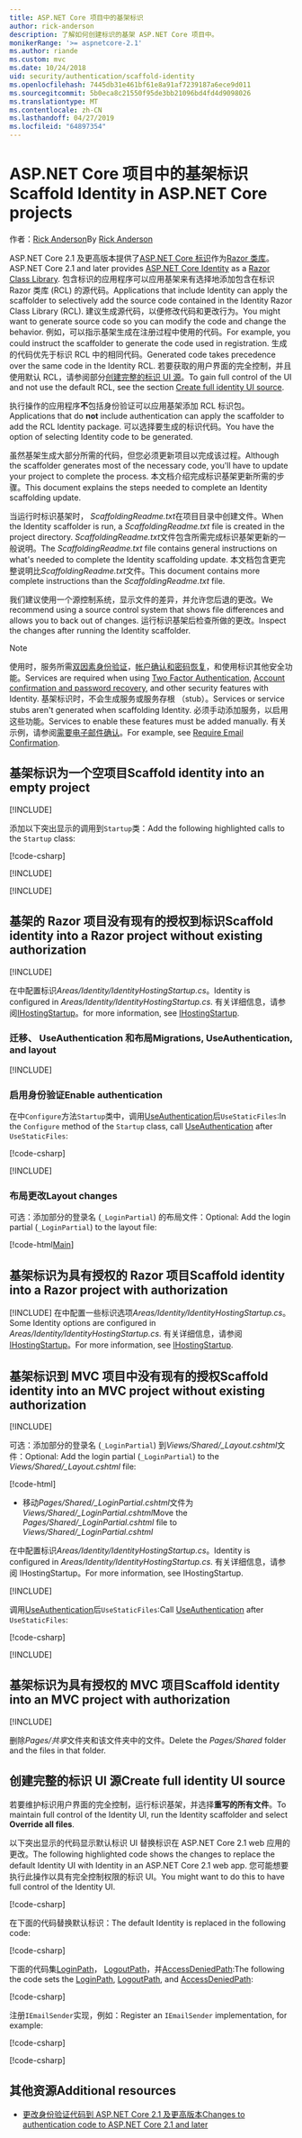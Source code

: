 ```yaml
---
title: ASP.NET Core 项目中的基架标识
author: rick-anderson
description: 了解如何创建标识的基架 ASP.NET Core 项目中。
monikerRange: '>= aspnetcore-2.1'
ms.author: riande
ms.custom: mvc
ms.date: 10/24/2018
uid: security/authentication/scaffold-identity
ms.openlocfilehash: 7445db31e461bf61e8a91af7239187a6ece9d011
ms.sourcegitcommit: 5b0eca8c21550f95de3bb21096bd4fd4d9098026
ms.translationtype: MT
ms.contentlocale: zh-CN
ms.lasthandoff: 04/27/2019
ms.locfileid: "64897354"
---
```

# <a name="scaffold-identity-in-aspnet-core-projects"></a><span data-ttu-id="2dbe4-103">ASP.NET Core 项目中的基架标识</span><span class="sxs-lookup"><span data-stu-id="2dbe4-103">Scaffold Identity in ASP.NET Core projects</span></span>

<span data-ttu-id="2dbe4-104">作者：[Rick Anderson](https://twitter.com/RickAndMSFT)</span><span class="sxs-lookup"><span data-stu-id="2dbe4-104">By [Rick Anderson](https://twitter.com/RickAndMSFT)</span></span>

<span data-ttu-id="2dbe4-105">ASP.NET Core 2.1 及更高版本提供了[ASP.NET Core 标识](xref:security/authentication/identity)作为[Razor 类库](xref:razor-pages/ui-class)。</span><span class="sxs-lookup"><span data-stu-id="2dbe4-105">ASP.NET Core 2.1 and later provides [ASP.NET Core Identity](xref:security/authentication/identity) as a [Razor Class Library](xref:razor-pages/ui-class).</span></span> <span data-ttu-id="2dbe4-106">包含标识的应用程序可以应用基架来有选择地添加包含在标识 Razor 类库 (RCL) 的源代码。</span><span class="sxs-lookup"><span data-stu-id="2dbe4-106">Applications that include Identity can apply the scaffolder to selectively add the source code contained in the Identity Razor Class Library (RCL).</span></span> <span data-ttu-id="2dbe4-107">建议生成源代码，以便修改代码和更改行为。</span><span class="sxs-lookup"><span data-stu-id="2dbe4-107">You might want to generate source code so you can modify the code and change the behavior.</span></span> <span data-ttu-id="2dbe4-108">例如，可以指示基架生成在注册过程中使用的代码。</span><span class="sxs-lookup"><span data-stu-id="2dbe4-108">For example, you could instruct the scaffolder to generate the code used in registration.</span></span> <span data-ttu-id="2dbe4-109">生成的代码优先于标识 RCL 中的相同代码。</span><span class="sxs-lookup"><span data-stu-id="2dbe4-109">Generated code takes precedence over the same code in the Identity RCL.</span></span> <span data-ttu-id="2dbe4-110">若要获取的用户界面的完全控制，并且使用默认 RCL，请参阅部分[创建完整的标识 UI 源](#full)。</span><span class="sxs-lookup"><span data-stu-id="2dbe4-110">To gain full control of the UI and not use the default RCL, see the section [Create full identity UI source](#full).</span></span>

<span data-ttu-id="2dbe4-111">执行操作的应用程序**不**包括身份验证可以应用基架添加 RCL 标识包。</span><span class="sxs-lookup"><span data-stu-id="2dbe4-111">Applications that do **not** include authentication can apply the scaffolder to add the RCL Identity package.</span></span> <span data-ttu-id="2dbe4-112">可以选择要生成的标识代码。</span><span class="sxs-lookup"><span data-stu-id="2dbe4-112">You have the option of selecting Identity code to be generated.</span></span>

<span data-ttu-id="2dbe4-113">虽然基架生成大部分所需的代码，但您必须更新项目以完成该过程。</span><span class="sxs-lookup"><span data-stu-id="2dbe4-113">Although the scaffolder generates most of the necessary code, you'll have to update your project to complete the process.</span></span> <span data-ttu-id="2dbe4-114">本文档介绍完成标识基架更新所需的步骤。</span><span class="sxs-lookup"><span data-stu-id="2dbe4-114">This document explains the steps needed to complete an Identity scaffolding update.</span></span>

<span data-ttu-id="2dbe4-115">当运行时标识基架时， *ScaffoldingReadme.txt*在项目目录中创建文件。</span><span class="sxs-lookup"><span data-stu-id="2dbe4-115">When the Identity scaffolder is run, a *ScaffoldingReadme.txt* file is created in the project directory.</span></span> <span data-ttu-id="2dbe4-116">*ScaffoldingReadme.txt*文件包含所需完成标识基架更新的一般说明。</span><span class="sxs-lookup"><span data-stu-id="2dbe4-116">The *ScaffoldingReadme.txt* file contains general instructions on what's needed to complete the Identity scaffolding update.</span></span> <span data-ttu-id="2dbe4-117">本文档包含更完整说明比*ScaffoldingReadme.txt*文件。</span><span class="sxs-lookup"><span data-stu-id="2dbe4-117">This document contains more complete instructions than the *ScaffoldingReadme.txt* file.</span></span>

<span data-ttu-id="2dbe4-118">我们建议使用一个源控制系统，显示文件的差异，并允许您后退的更改。</span><span class="sxs-lookup"><span data-stu-id="2dbe4-118">We recommend using a source control system that shows file differences and allows you to back out of changes.</span></span> <span data-ttu-id="2dbe4-119">运行标识基架后检查所做的更改。</span><span class="sxs-lookup"><span data-stu-id="2dbe4-119">Inspect the changes after running the Identity scaffolder.</span></span>

> [!NOTE]
> <span data-ttu-id="2dbe4-120">使用时，服务所需[双因素身份验证](xref:security/authentication/identity-enable-qrcodes)，[帐户确认和密码恢复](xref:security/authentication/accconfirm)，和使用标识其他安全功能。</span><span class="sxs-lookup"><span data-stu-id="2dbe4-120">Services are required when using [Two Factor Authentication](xref:security/authentication/identity-enable-qrcodes), [Account confirmation and password recovery](xref:security/authentication/accconfirm), and other security features with Identity.</span></span> <span data-ttu-id="2dbe4-121">基架标识时，不会生成服务或服务存根 （stub）。</span><span class="sxs-lookup"><span data-stu-id="2dbe4-121">Services or service stubs aren't generated when scaffolding Identity.</span></span> <span data-ttu-id="2dbe4-122">必须手动添加服务，以启用这些功能。</span><span class="sxs-lookup"><span data-stu-id="2dbe4-122">Services to enable these features must be added manually.</span></span> <span data-ttu-id="2dbe4-123">有关示例，请参阅[需要电子邮件确认](xref:security/authentication/accconfirm#require-email-confirmation)。</span><span class="sxs-lookup"><span data-stu-id="2dbe4-123">For example, see [Require Email Confirmation](xref:security/authentication/accconfirm#require-email-confirmation).</span></span>

## <a name="scaffold-identity-into-an-empty-project"></a><span data-ttu-id="2dbe4-124">基架标识为一个空项目</span><span class="sxs-lookup"><span data-stu-id="2dbe4-124">Scaffold identity into an empty project</span></span>

[!INCLUDE[](~/includes/scaffold-identity/id-scaffold-dlg.md)]

<span data-ttu-id="2dbe4-125">添加以下突出显示的调用到`Startup`类：</span><span class="sxs-lookup"><span data-stu-id="2dbe4-125">Add the following highlighted calls to the `Startup` class:</span></span>

[!code-csharp[](scaffold-identity/sample/StartupEmpty.cs?name=snippet1&highlight=5,20-23)]

[!INCLUDE[](~/includes/scaffold-identity/hsts.md)]

[!INCLUDE[](~/includes/scaffold-identity/migrations.md)]

## <a name="scaffold-identity-into-a-razor-project-without-existing-authorization"></a><span data-ttu-id="2dbe4-126">基架的 Razor 项目没有现有的授权到标识</span><span class="sxs-lookup"><span data-stu-id="2dbe4-126">Scaffold identity into a Razor project without existing authorization</span></span>

<!--
set projNam=RPnoAuth
set projType=webapp
set version=2.1.0

dotnet new %projType% -o %projNam%
cd %projNam%
dotnet add package Microsoft.VisualStudio.Web.CodeGeneration.Design -v %version%
dotnet restore
dotnet aspnet-codegenerator identity --useDefaultUI
dotnet ef migrations add CreateIdentitySchema
dotnet ef database update
-->

[!INCLUDE[](~/includes/scaffold-identity/id-scaffold-dlg.md)]

<span data-ttu-id="2dbe4-127">在中配置标识*Areas/Identity/IdentityHostingStartup.cs*。</span><span class="sxs-lookup"><span data-stu-id="2dbe4-127">Identity is configured in *Areas/Identity/IdentityHostingStartup.cs*.</span></span> <span data-ttu-id="2dbe4-128">有关详细信息，请参阅[IHostingStartup](xref:fundamentals/configuration/platform-specific-configuration)。</span><span class="sxs-lookup"><span data-stu-id="2dbe4-128">for more information, see [IHostingStartup](xref:fundamentals/configuration/platform-specific-configuration).</span></span>

<a name="efm"></a>

### <a name="migrations-useauthentication-and-layout"></a><span data-ttu-id="2dbe4-129">迁移、 UseAuthentication 和布局</span><span class="sxs-lookup"><span data-stu-id="2dbe4-129">Migrations, UseAuthentication, and layout</span></span>

[!INCLUDE[](~/includes/scaffold-identity/migrations.md)]

<a name="useauthentication"></a>

### <a name="enable-authentication"></a><span data-ttu-id="2dbe4-130">启用身份验证</span><span class="sxs-lookup"><span data-stu-id="2dbe4-130">Enable authentication</span></span>

<span data-ttu-id="2dbe4-131">在中`Configure`方法`Startup`类中，调用[UseAuthentication](/dotnet/api/microsoft.aspnetcore.builder.authappbuilderextensions.useauthentication?view=aspnetcore-2.0#Microsoft_AspNetCore_Builder_AuthAppBuilderExtensions_UseAuthentication_Microsoft_AspNetCore_Builder_IApplicationBuilder_)后`UseStaticFiles`:</span><span class="sxs-lookup"><span data-stu-id="2dbe4-131">In the `Configure` method of the `Startup` class, call [UseAuthentication](/dotnet/api/microsoft.aspnetcore.builder.authappbuilderextensions.useauthentication?view=aspnetcore-2.0#Microsoft_AspNetCore_Builder_AuthAppBuilderExtensions_UseAuthentication_Microsoft_AspNetCore_Builder_IApplicationBuilder_) after `UseStaticFiles`:</span></span>

[!code-csharp[](scaffold-identity/sample/StartupRPnoAuth.cs?name=snippet1&highlight=29)]

[!INCLUDE[](~/includes/scaffold-identity/hsts.md)]

### <a name="layout-changes"></a><span data-ttu-id="2dbe4-132">布局更改</span><span class="sxs-lookup"><span data-stu-id="2dbe4-132">Layout changes</span></span>

<span data-ttu-id="2dbe4-133">可选：添加部分的登录名 (`_LoginPartial`) 的布局文件：</span><span class="sxs-lookup"><span data-stu-id="2dbe4-133">Optional: Add the login partial (`_LoginPartial`) to the layout file:</span></span>

[!code-html[Main](scaffold-identity/sample/_Layout.cshtml?highlight=37)]

## <a name="scaffold-identity-into-a-razor-project-with-authorization"></a><span data-ttu-id="2dbe4-134">基架标识为具有授权的 Razor 项目</span><span class="sxs-lookup"><span data-stu-id="2dbe4-134">Scaffold identity into a Razor project with authorization</span></span>

<!--
Use >=2.1: dotnet new webapp -au Individual -o RPauth
Use = 2.0: dotnet new razor -au Individual -o RPauth
uld option: Use Local DB, not SQLite

dotnet new webapp -au Individual -uld -o RPauth
cd RPauth
dotnet add package Microsoft.VisualStudio.Web.CodeGeneration.Design
dotnet restore
dotnet aspnet-codegenerator identity -dc RPauth.Data.ApplicationDbContext --files Account.Register
-->

[!INCLUDE[](~/includes/scaffold-identity/id-scaffold-dlg-auth.md)]
<span data-ttu-id="2dbe4-135">在中配置一些标识选项*Areas/Identity/IdentityHostingStartup.cs*。</span><span class="sxs-lookup"><span data-stu-id="2dbe4-135">Some Identity options are configured in *Areas/Identity/IdentityHostingStartup.cs*.</span></span> <span data-ttu-id="2dbe4-136">有关详细信息，请参阅[IHostingStartup](xref:fundamentals/configuration/platform-specific-configuration)。</span><span class="sxs-lookup"><span data-stu-id="2dbe4-136">For more information, see [IHostingStartup](xref:fundamentals/configuration/platform-specific-configuration).</span></span>

## <a name="scaffold-identity-into-an-mvc-project-without-existing-authorization"></a><span data-ttu-id="2dbe4-137">基架标识到 MVC 项目中没有现有的授权</span><span class="sxs-lookup"><span data-stu-id="2dbe4-137">Scaffold identity into an MVC project without existing authorization</span></span>

<!--
set projNam=MvcNoAuth
set projType=mvc
set version=2.1.0

dotnet new %projType% -o %projNam%
cd %projNam%
dotnet add package Microsoft.VisualStudio.Web.CodeGeneration.Design -v %version%
dotnet restore
dotnet aspnet-codegenerator identity --useDefaultUI
dotnet ef migrations add CreateIdentitySchema
dotnet ef database update
-->

[!INCLUDE[](~/includes/scaffold-identity/id-scaffold-dlg.md)]

<span data-ttu-id="2dbe4-138">可选：添加部分的登录名 (`_LoginPartial`) 到*Views/Shared/_Layout.cshtml*文件：</span><span class="sxs-lookup"><span data-stu-id="2dbe4-138">Optional: Add the login partial (`_LoginPartial`) to the *Views/Shared/_Layout.cshtml* file:</span></span>

[!code-html[](scaffold-identity/sample/_LayoutMvc.cshtml?highlight=37)]

* <span data-ttu-id="2dbe4-139">移动*Pages/Shared/_LoginPartial.cshtml*文件为*Views/Shared/_LoginPartial.cshtml*</span><span class="sxs-lookup"><span data-stu-id="2dbe4-139">Move the *Pages/Shared/_LoginPartial.cshtml* file to *Views/Shared/_LoginPartial.cshtml*</span></span>

<span data-ttu-id="2dbe4-140">在中配置标识*Areas/Identity/IdentityHostingStartup.cs*。</span><span class="sxs-lookup"><span data-stu-id="2dbe4-140">Identity is configured in *Areas/Identity/IdentityHostingStartup.cs*.</span></span> <span data-ttu-id="2dbe4-141">有关详细信息，请参阅 IHostingStartup。</span><span class="sxs-lookup"><span data-stu-id="2dbe4-141">For more information, see IHostingStartup.</span></span>

[!INCLUDE[](~/includes/scaffold-identity/migrations.md)]

<span data-ttu-id="2dbe4-142">调用[UseAuthentication](/dotnet/api/microsoft.aspnetcore.builder.authappbuilderextensions.useauthentication?view=aspnetcore-2.0#Microsoft_AspNetCore_Builder_AuthAppBuilderExtensions_UseAuthentication_Microsoft_AspNetCore_Builder_IApplicationBuilder_)后`UseStaticFiles`:</span><span class="sxs-lookup"><span data-stu-id="2dbe4-142">Call [UseAuthentication](/dotnet/api/microsoft.aspnetcore.builder.authappbuilderextensions.useauthentication?view=aspnetcore-2.0#Microsoft_AspNetCore_Builder_AuthAppBuilderExtensions_UseAuthentication_Microsoft_AspNetCore_Builder_IApplicationBuilder_) after `UseStaticFiles`:</span></span>

[!code-csharp[](scaffold-identity/sample/StartupMvcNoAuth.cs?name=snippet1&highlight=23)]

[!INCLUDE[](~/includes/scaffold-identity/hsts.md)]

## <a name="scaffold-identity-into-an-mvc-project-with-authorization"></a><span data-ttu-id="2dbe4-143">基架标识为具有授权的 MVC 项目</span><span class="sxs-lookup"><span data-stu-id="2dbe4-143">Scaffold identity into an MVC project with authorization</span></span>

<!--
dotnet new mvc -au Individual -o MvcAuth
cd MvcAuth
dotnet add package Microsoft.VisualStudio.Web.CodeGeneration.Design
dotnet restore
dotnet aspnet-codegenerator identity -dc MvcAuth.Data.ApplicationDbContext --files Account.Register
-->

[!INCLUDE[](~/includes/scaffold-identity/id-scaffold-dlg-auth.md)]

<span data-ttu-id="2dbe4-144">删除*Pages/共享*文件夹和该文件夹中的文件。</span><span class="sxs-lookup"><span data-stu-id="2dbe4-144">Delete the *Pages/Shared* folder and the files in that folder.</span></span>

<a name="full"></a>

## <a name="create-full-identity-ui-source"></a><span data-ttu-id="2dbe4-145">创建完整的标识 UI 源</span><span class="sxs-lookup"><span data-stu-id="2dbe4-145">Create full identity UI source</span></span>

<span data-ttu-id="2dbe4-146">若要维护标识用户界面的完全控制，运行标识基架，并选择**重写的所有文件**。</span><span class="sxs-lookup"><span data-stu-id="2dbe4-146">To maintain full control of the Identity UI, run the Identity scaffolder and select **Override all files**.</span></span>

<span data-ttu-id="2dbe4-147">以下突出显示的代码显示默认标识 UI 替换标识在 ASP.NET Core 2.1 web 应用的更改。</span><span class="sxs-lookup"><span data-stu-id="2dbe4-147">The following highlighted code shows the changes to replace the default Identity UI with Identity in an ASP.NET Core 2.1 web app.</span></span> <span data-ttu-id="2dbe4-148">您可能想要执行此操作以具有完全控制权限的标识 UI。</span><span class="sxs-lookup"><span data-stu-id="2dbe4-148">You might want to do this to have full control of the Identity UI.</span></span>

[!code-csharp[](scaffold-identity/sample/StartupFull.cs?name=snippet1&highlight=13-14,17-999)]

<span data-ttu-id="2dbe4-149">在下面的代码替换默认标识：</span><span class="sxs-lookup"><span data-stu-id="2dbe4-149">The default Identity is replaced in the following code:</span></span>

[!code-csharp[](scaffold-identity/sample/StartupFull.cs?name=snippet2)]

<span data-ttu-id="2dbe4-150">下面的代码集[LoginPath](/dotnet/api/microsoft.aspnetcore.authentication.cookies.cookieauthenticationoptions.loginpath)， [LogoutPath](/dotnet/api/microsoft.aspnetcore.authentication.cookies.cookieauthenticationoptions.logoutpath)，并[AccessDeniedPath](/dotnet/api/microsoft.aspnetcore.authentication.cookies.cookieauthenticationoptions.accessdeniedpath):</span><span class="sxs-lookup"><span data-stu-id="2dbe4-150">The following the code sets the [LoginPath](/dotnet/api/microsoft.aspnetcore.authentication.cookies.cookieauthenticationoptions.loginpath), [LogoutPath](/dotnet/api/microsoft.aspnetcore.authentication.cookies.cookieauthenticationoptions.logoutpath), and [AccessDeniedPath](/dotnet/api/microsoft.aspnetcore.authentication.cookies.cookieauthenticationoptions.accessdeniedpath):</span></span>

[!code-csharp[](scaffold-identity/sample/StartupFull.cs?name=snippet3)]

<span data-ttu-id="2dbe4-151">注册`IEmailSender`实现，例如：</span><span class="sxs-lookup"><span data-stu-id="2dbe4-151">Register an `IEmailSender` implementation, for example:</span></span>

[!code-csharp[](scaffold-identity/sample/StartupFull.cs?name=snippet4)]

[!code-csharp[](scaffold-identity/sample/StartupFull.cs?name=snippet)]

## <a name="additional-resources"></a><span data-ttu-id="2dbe4-152">其他资源</span><span class="sxs-lookup"><span data-stu-id="2dbe4-152">Additional resources</span></span>

* [<span data-ttu-id="2dbe4-153">更改身份验证代码到 ASP.NET Core 2.1 及更高版本</span><span class="sxs-lookup"><span data-stu-id="2dbe4-153">Changes to authentication code to ASP.NET Core 2.1 and later</span></span>](xref:migration/20_21#changes-to-authentication-code)
